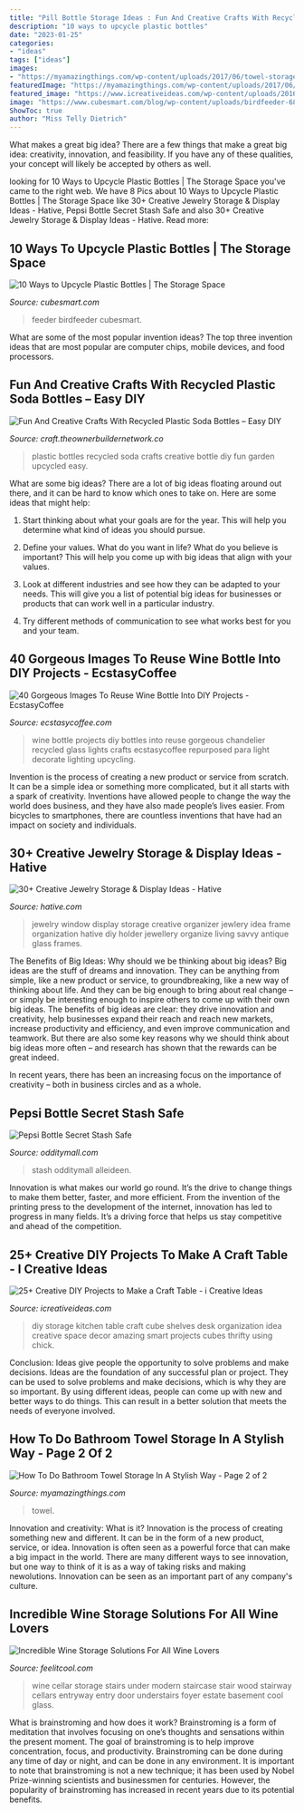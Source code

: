 ```yaml
---
title: "Pill Bottle Storage Ideas : Fun And Creative Crafts With Recycled Plastic Soda Bottles – Easy Diy"
description: "10 ways to upcycle plastic bottles"
date: "2023-01-25"
categories:
- "ideas"
tags: ["ideas"]
images:
- "https://myamazingthings.com/wp-content/uploads/2017/06/towel-storage-1-1.jpg"
featuredImage: "https://myamazingthings.com/wp-content/uploads/2017/06/towel-storage-1-1.jpg"
featured_image: "https://www.icreativeideas.com/wp-content/uploads/2016/09/crafttable20.jpg"
image: "https://www.cubesmart.com/blog/wp-content/uploads/birdfeeder-680x1024.jpg"
ShowToc: true
author: "Miss Telly Dietrich"
---
```



What makes a great big idea?
There are a few things that make a great big idea: creativity, innovation, and feasibility. If you have any of these qualities, your concept will likely be accepted by others as well.

	

		
looking for 10 Ways to Upcycle Plastic Bottles | The Storage Space you've came to the right web. We have 8 Pics about 10 Ways to Upcycle Plastic Bottles | The Storage Space like 30+ Creative Jewelry Storage &amp; Display Ideas - Hative, Pepsi Bottle Secret Stash Safe and also 30+ Creative Jewelry Storage &amp; Display Ideas - Hative. Read more:
		
    
## 10 Ways To Upcycle Plastic Bottles | The Storage Space

<img loading=lazy src="https://www.cubesmart.com/blog/wp-content/uploads/birdfeeder-680x1024.jpg" onerror="this.onerror=null;this.src='https://tse3.mm.bing.net/th?id=OIP.mvfIrmBFiHFg7b6mqNcPagHaLJ&amp;pid=15.1';" alt="10 Ways to Upcycle Plastic Bottles | The Storage Space">

_Source: cubesmart.com_

>feeder birdfeeder cubesmart. 

	

What are some of the most popular invention ideas?
The top three invention ideas that are most popular are computer chips, mobile devices, and food processors.

    
## Fun And Creative Crafts With Recycled Plastic Soda Bottles – Easy DIY

<img loading=lazy src="https://craft.theownerbuildernetwork.co/files/2015/04/Plastic-Bottle-Ideas015.jpg" onerror="this.onerror=null;this.src='https://tse1.mm.bing.net/th?id=OIP.-fuyc2TfrrDA_Q5MKk9GggHaE7&amp;pid=15.1';" alt="Fun And Creative Crafts With Recycled Plastic Soda Bottles – Easy DIY">

_Source: craft.theownerbuildernetwork.co_

>plastic bottles recycled soda crafts creative bottle diy fun garden upcycled easy. 

	

What are some big ideas?
There are a lot of big ideas floating around out there, and it can be hard to know which ones to take on. Here are some ideas that might help:
1. Start thinking about what your goals are for the year. This will help you determine what kind of ideas you should pursue.

2. Define your values. What do you want in life? What do you believe is important? This will help you come up with big ideas that align with your values.

3. Look at different industries and see how they can be adapted to your needs. This will give you a list of potential big ideas for businesses or products that can work well in a particular industry.

4. Try different methods of communication to see what works best for you and your team.

    
## 40 Gorgeous Images To Reuse Wine Bottle Into DIY Projects - EcstasyCoffee

<img loading=lazy src="http://www.ecstasycoffee.com/wp-content/uploads/2016/10/Old-Wine-Bottles.jpg" onerror="this.onerror=null;this.src='https://tse3.mm.bing.net/th?id=OIP.Y-LvI0lDV6xWMC-hsVZ4gQHaLI&amp;pid=15.1';" alt="40 Gorgeous Images To Reuse Wine Bottle Into DIY Projects - EcstasyCoffee">

_Source: ecstasycoffee.com_

>wine bottle projects diy bottles into reuse gorgeous chandelier recycled glass lights crafts ecstasycoffee repurposed para light decorate lighting upcycling. 

	

Invention is the process of creating a new product or service from scratch. It can be a simple idea or something more complicated, but it all starts with a spark of creativity. Inventions have allowed people to change the way the world does business, and they have also made people’s lives easier. From bicycles to smartphones, there are countless inventions that have had an impact on society and individuals.

    
## 30+ Creative Jewelry Storage &amp; Display Ideas - Hative

<img loading=lazy src="http://hative.com/wp-content/uploads/2015/01/jewelry-storage-display-ideas/7-old-window-jewlery-organizer.jpg" onerror="this.onerror=null;this.src='https://tse3.mm.bing.net/th?id=OIP.xKrukaXhNGuixr3g9MZL6wHaLy&amp;pid=15.1';" alt="30+ Creative Jewelry Storage &amp; Display Ideas - Hative">

_Source: hative.com_

>jewelry window display storage creative organizer jewlery idea frame organization hative diy holder jewellery organize living savvy antique glass frames. 

	

The Benefits of Big Ideas: Why should we be thinking about big ideas?
Big ideas are the stuff of dreams and innovation. They can be anything from simple, like a new product or service, to groundbreaking, like a new way of thinking about life. And they can be big enough to bring about real change – or simply be interesting enough to inspire others to come up with their own big ideas.
The benefits of big ideas are clear: they drive innovation and creativity, help businesses expand their reach and reach new markets, increase productivity and efficiency, and even improve communication and teamwork. But there are also some key reasons why we should think about big ideas more often – and research has shown that the rewards can be great indeed.

In recent years, there has been an increasing focus on the importance of creativity – both in business circles and as a whole.

    
## Pepsi Bottle Secret Stash Safe

<img loading=lazy src="https://odditymall.com/includes/content/pepsi-bottle-secret-stash-safe-0.jpg" onerror="this.onerror=null;this.src='https://tse2.mm.bing.net/th?id=OIP.2SdJYJYqr6cwBE9TdoZ9ogHaG-&amp;pid=15.1';" alt="Pepsi Bottle Secret Stash Safe">

_Source: odditymall.com_

>stash odditymall alleideen. 

	

Innovation is what makes our world go round. It’s the drive to change things to make them better, faster, and more efficient. From the invention of the printing press to the development of the internet, innovation has led to progress in many fields. It’s a driving force that helps us stay competitive and ahead of the competition.

    
## 25+ Creative DIY Projects To Make A Craft Table - I Creative Ideas

<img loading=lazy src="https://www.icreativeideas.com/wp-content/uploads/2016/09/crafttable20.jpg" onerror="this.onerror=null;this.src='https://tse3.mm.bing.net/th?id=OIP.1WRjvtx4O2jCLy_vej2ChwHaLH&amp;pid=15.1';" alt="25+ Creative DIY Projects to Make a Craft Table - i Creative Ideas">

_Source: icreativeideas.com_

>diy storage kitchen table craft cube shelves desk organization idea creative space decor amazing smart projects cubes thrifty using chick. 

	

Conclusion: Ideas give people the opportunity to solve problems and make decisions.
Ideas are the foundation of any successful plan or project. They can be used to solve problems and make decisions, which is why they are so important. By using different ideas, people can come up with new and better ways to do things. This can result in a better solution that meets the needs of everyone involved.

    
## How To Do Bathroom Towel Storage In A Stylish Way - Page 2 Of 2

<img loading=lazy src="https://myamazingthings.com/wp-content/uploads/2017/06/towel-storage-1-1.jpg" onerror="this.onerror=null;this.src='https://tse3.mm.bing.net/th?id=OIP.TKUIHUPtN4CmSCZbT_r7rwHaK4&amp;pid=15.1';" alt="How To Do Bathroom Towel Storage In A Stylish Way - Page 2 of 2">

_Source: myamazingthings.com_

>towel. 

	

Innovation and creativity: What is it?
Innovation is the process of creating something new and different. It can be in the form of a new product, service, or idea. Innovation is often seen as a powerful force that can make a big impact in the world. There are many different ways to see innovation, but one way to think of it is as a way of taking risks and making newolutions. Innovation can be seen as an important part of any company's culture.

    
## Incredible Wine Storage Solutions For All Wine Lovers

<img loading=lazy src="http://feelitcool.com/wp-content/uploads/2016/02/modern-understairs-wine-cellar.jpg" onerror="this.onerror=null;this.src='https://tse3.mm.bing.net/th?id=OIP._GnmYi6FIcY97o8sYYF-zAHaLP&amp;pid=15.1';" alt="Incredible Wine Storage Solutions For All Wine Lovers">

_Source: feelitcool.com_

>wine cellar storage stairs under modern staircase stair wood stairway cellars entryway entry door understairs foyer estate basement cool glass. 

	

What is brainstroming and how does it work?
Brainstroming is a form of meditation that involves focusing on one’s thoughts and sensations within the present moment. The goal of brainstroming is to help improve concentration, focus, and productivity. Brainstroming can be done during any time of day or night, and can be done in any environment. It is important to note that brainstroming is not a new technique; it has been used by Nobel Prize-winning scientists and businessmen for centuries. However, the popularity of brainstroming has increased in recent years due to its potential benefits.

